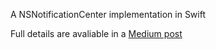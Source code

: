 A NSNotificationCenter implementation in Swift

Full details are avaliable in a [Medium post](https://link.medium.com/DmoeE83AqX)

